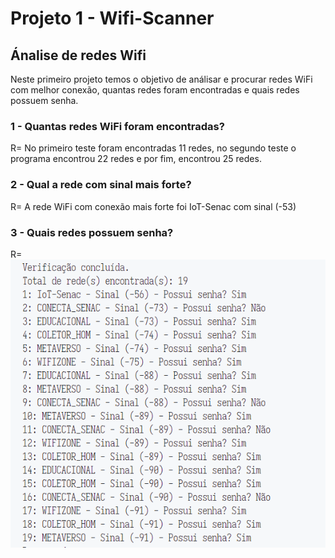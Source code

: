 # Projeto 1 - Wifi-Scanner 

## Ánalise de redes Wifi 

Neste primeiro projeto temos o objetivo de análisar e procurar redes WiFi com melhor conexão, quantas redes foram encontradas e quais redes possuem senha.

### 1 - Quantas redes WiFi foram encontradas?<br>
R= No primeiro teste foram encontradas 11 redes, no segundo teste o programa encontrou 22 redes e por fim, encontrou 25 redes. 

### 2 - Qual a rede com sinal mais forte?<br>
R= A rede WiFi com conexão mais forte foi IoT-Senac com sinal (-53)

### 3 - Quais redes possuem senha?<br>
R= ![Redes](./imgs/redes.png)
